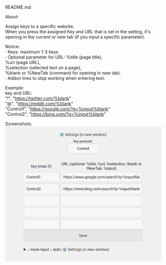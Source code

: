 README.md  

About:  

Assign keys to a specific website.  
When you press the assigned Key and URL that is set in the setting, it's opening in the current or new tab (if you input a specific parameter).  

Notice:  
· Keys: maximum 1-3 keys.  
· Optional parameter for URL:
%title (page title),  
%url (page URL),  
%selection (selected text on a page),  
%blank or %NewTab (command for opening in new tab).    
· Addon tries to stop working when entering text.  

Example:  
key and URL:  
"!", "https://twitter.com/%blank"  
"@", "https://reddit.com/%blank"  
"Control1", "https://google.com/?q=%input%blank"  
"Control2", "https://bing.com/?q=%input%blank"  



Screenshots:  
![screenshot](screenshot.png)







